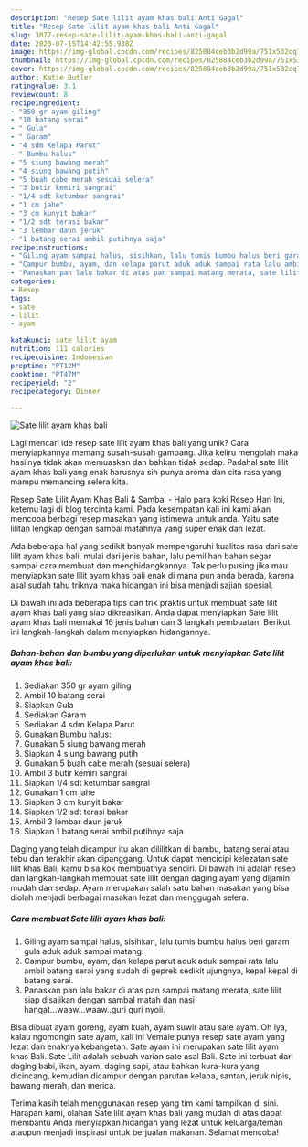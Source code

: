 ```yaml
---
description: "Resep Sate lilit ayam khas bali Anti Gagal"
title: "Resep Sate lilit ayam khas bali Anti Gagal"
slug: 3077-resep-sate-lilit-ayam-khas-bali-anti-gagal
date: 2020-07-15T14:42:55.938Z
image: https://img-global.cpcdn.com/recipes/825884ceb3b2d99a/751x532cq70/sate-lilit-ayam-khas-bali-foto-resep-utama.jpg
thumbnail: https://img-global.cpcdn.com/recipes/825884ceb3b2d99a/751x532cq70/sate-lilit-ayam-khas-bali-foto-resep-utama.jpg
cover: https://img-global.cpcdn.com/recipes/825884ceb3b2d99a/751x532cq70/sate-lilit-ayam-khas-bali-foto-resep-utama.jpg
author: Katie Butler
ratingvalue: 3.1
reviewcount: 8
recipeingredient:
- "350 gr ayam giling"
- "10 batang serai"
- " Gula"
- " Garam"
- "4 sdm Kelapa Parut"
- " Bumbu halus"
- "5 siung bawang merah"
- "4 siung bawang putih"
- "5 buah cabe merah sesuai selera"
- "3 butir kemiri sangrai"
- "1/4 sdt ketumbar sangrai"
- "1 cm jahe"
- "3 cm kunyit bakar"
- "1/2 sdt terasi bakar"
- "3 lembar daun jeruk"
- "1 batang serai ambil putihnya saja"
recipeinstructions:
- "Giling ayam sampai halus, sisihkan, lalu tumis bumbu halus beri garam gula aduk aduk sampai matang."
- "Campur bumbu, ayam, dan kelapa parut aduk aduk sampai rata lalu ambil batang serai yang sudah di geprek sedikit ujungnya, kepal kepal di batang serai."
- "Panaskan pan lalu bakar di atas pan sampai matang merata, sate lilit siap disajikan dengan sambal matah dan nasi hangat...waaw...waaw..guri guri nyoii."
categories:
- Resep
tags:
- sate
- lilit
- ayam

katakunci: sate lilit ayam 
nutrition: 111 calories
recipecuisine: Indonesian
preptime: "PT12M"
cooktime: "PT47M"
recipeyield: "2"
recipecategory: Dinner

---
```



![Sate lilit ayam khas bali](https://img-global.cpcdn.com/recipes/825884ceb3b2d99a/751x532cq70/sate-lilit-ayam-khas-bali-foto-resep-utama.jpg)

Lagi mencari ide resep sate lilit ayam khas bali yang unik? Cara menyiapkannya memang susah-susah gampang. Jika keliru mengolah maka hasilnya tidak akan memuaskan dan bahkan tidak sedap. Padahal sate lilit ayam khas bali yang enak harusnya sih punya aroma dan cita rasa yang mampu memancing selera kita.

Resep Sate Lilit Ayam Khas Bali &amp; Sambal - Halo para koki Resep Hari Ini, ketemu lagi di blog tercinta kami. Pada kesempatan kali ini kami akan mencoba berbagi resep masakan yang istimewa untuk anda. Yaitu sate lilitan lengkap dengan sambal matahnya yang super enak dan lezat.

Ada beberapa hal yang sedikit banyak mempengaruhi kualitas rasa dari sate lilit ayam khas bali, mulai dari jenis bahan, lalu pemilihan bahan segar sampai cara membuat dan menghidangkannya. Tak perlu pusing jika mau menyiapkan sate lilit ayam khas bali enak di mana pun anda berada, karena asal sudah tahu triknya maka hidangan ini bisa menjadi sajian spesial.


Di bawah ini ada beberapa tips dan trik praktis untuk membuat sate lilit ayam khas bali yang siap dikreasikan. Anda dapat menyiapkan Sate lilit ayam khas bali memakai 16 jenis bahan dan 3 langkah pembuatan. Berikut ini langkah-langkah dalam menyiapkan hidangannya.

<!--inarticleads1-->

##### Bahan-bahan dan bumbu yang diperlukan untuk menyiapkan Sate lilit ayam khas bali:

1. Sediakan 350 gr ayam giling
1. Ambil 10 batang serai
1. Siapkan  Gula
1. Sediakan  Garam
1. Sediakan 4 sdm Kelapa Parut
1. Gunakan  Bumbu halus:
1. Gunakan 5 siung bawang merah
1. Siapkan 4 siung bawang putih
1. Gunakan 5 buah cabe merah (sesuai selera)
1. Ambil 3 butir kemiri sangrai
1. Siapkan 1/4 sdt ketumbar sangrai
1. Gunakan 1 cm jahe
1. Siapkan 3 cm kunyit bakar
1. Siapkan 1/2 sdt terasi bakar
1. Ambil 3 lembar daun jeruk
1. Siapkan 1 batang serai ambil putihnya saja


Daging yang telah dicampur itu akan dililitkan di bambu, batang serai atau tebu dan terakhir akan dipanggang. Untuk dapat mencicipi kelezatan sate lilit khas Bali, kamu bisa kok membuatnya sendiri. Di bawah ini adalah resep dan langkah-langkah membuat sate lilit dengan daging ayam yang dijamin mudah dan sedap. Ayam merupakan salah satu bahan masakan yang bisa diolah menjadi berbagai masakan lezat dan menggugah selera. 

<!--inarticleads2-->

##### Cara membuat Sate lilit ayam khas bali:

1. Giling ayam sampai halus, sisihkan, lalu tumis bumbu halus beri garam gula aduk aduk sampai matang.
1. Campur bumbu, ayam, dan kelapa parut aduk aduk sampai rata lalu ambil batang serai yang sudah di geprek sedikit ujungnya, kepal kepal di batang serai.
1. Panaskan pan lalu bakar di atas pan sampai matang merata, sate lilit siap disajikan dengan sambal matah dan nasi hangat...waaw...waaw..guri guri nyoii.


Bisa dibuat ayam goreng, ayam kuah, ayam suwir atau sate ayam. Oh iya, kalau ngomongin sate ayam, kali ini Vemale punya resep sate ayam yang lezat dan enaknya kebangetan. Sate ayam ini merupakan sate lilit ayam khas Bali. Sate Lilit adalah sebuah varian sate asal Bali. Sate ini terbuat dari daging babi, ikan, ayam, daging sapi, atau bahkan kura-kura yang dicincang, kemudian dicampur dengan parutan kelapa, santan, jeruk nipis, bawang merah, dan merica. 

Terima kasih telah menggunakan resep yang tim kami tampilkan di sini. Harapan kami, olahan Sate lilit ayam khas bali yang mudah di atas dapat membantu Anda menyiapkan hidangan yang lezat untuk keluarga/teman ataupun menjadi inspirasi untuk berjualan makanan. Selamat mencoba!
